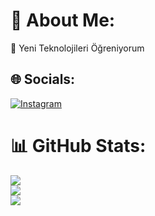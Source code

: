 

# 💫 About Me:
🔭 Yeni Teknolojileri Öğreniyorum<br>



## 🌐 Socials:
[![Instagram](https://img.shields.io/badge/Instagram-%23E4405F.svg?logo=Instagram&logoColor=white)](https://instagram.com/ozkanyilmz_) 

# 📊 GitHub Stats:
![](https://github-readme-stats.vercel.app/api?username=yilmazozkan2&theme=vue-dark&hide_border=false&include_all_commits=false&count_private=false)<br/>
![](https://github-readme-streak-stats.herokuapp.com/?user=yilmazozkan2&theme=vue-dark&hide_border=false)<br/>
![](https://github-readme-stats.vercel.app/api/top-langs/?username=yilmazozkan2&theme=vue-dark&hide_border=false&include_all_commits=false&count_private=false&layout=compact)

<!-- Proudly created with GPRM ( https://gprm.itsvg.in ) -->






